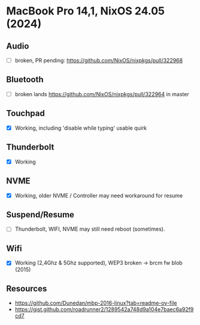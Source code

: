 # MacBook Pro 14,1, NixOS 24.05 (2024)

## Audio
 - [ ] broken, PR pending: https://github.com/NixOS/nixpkgs/pull/322968

## Bluetooth
 - [ ] broken lands https://github.com/NixOS/nixpkgs/pull/322964 in master

## Touchpad 
 - [x] Working, including 'disable while typing' usable quirk

## Thunderbolt
 - [x] Working

## NVME
 - [x] Working, older NVME / Controller may need workaround for resume

## Suspend/Resume
 - [ ] Thunderbolt, WIFI, NVME may still need reboot (sometimes).

## Wifi
 - [x] Working (2,4Ghz & 5Ghz supported), WEP3 broken -> brcm fw blob (2015) 

## Resources
- https://github.com/Dunedan/mbp-2016-linux?tab=readme-ov-file
- https://gist.github.com/roadrunner2/1289542a748d9a104e7baec6a92f9cd7
